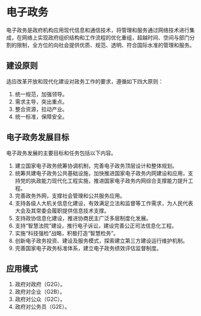 # 电子政务

电子政务是政府机构应用现代信息和通信技术，将管理和服务通过网络技术进行集成，在网络上实现政府组织结构和工作流程的优化重组，超越时间、空间与部门分割的限制，全方位的向社会提供优质、规范、透明、符合国际水准的管理和服务。

## 建设原则

适应改革开放和现代化建设对政务工作的要求，遵循如下四大原则：

1. 统一规范，加强领导。
2. 需求主导，突出重点。
3. 整合资源，拉动产业。
4. 统一标准，保障安全。

## 电子政务发展目标

电子政务发展的主要目标和任务包括以下内容。

1. 建立国家电子政务统筹协调机制，完善电子政务顶层设计和整体规划。
2. 统筹共建电子政务公共基础设施，加快推进国家电子政务内网建设和应用，支持党的执政能力现代化工程实施，推进国家电子政务内网综合支撑能力提升工程。
3. 完善政务外网，支撑社会管理和公共服务应用。
4. 支持各级人大机关信息化建设，有效满足立法和监督等工作需求，为人民代表大会及其常委会履职提供信息技术支撑。
5. 支持政协信息化建设，推进协商民主广泛多层制度化发展。
6. 支持“智慧法院”建设，推行电子诉讼，建设完善公正司法信息化工程。
7. 实施“科技强检”战略，积极打造“智慧检务”。
8. 创新电子政务投资、建设及服务模式，探索建立第三方建设运行维护机制。
9. 完善国家电子政务标准体系，建立电子政务绩效评估监督制度。

## 应用模式

1. 政府对政府（G2G）。
2. 政府对企业（G2B）。
3. 政府对公众（G2C）。
4. 政府对公务员（G2E）。

